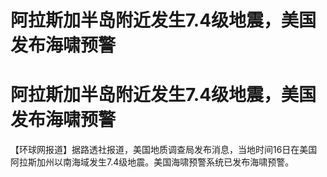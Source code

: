 # 阿拉斯加半岛附近发生7.4级地震，美国发布海啸预警

# 阿拉斯加半岛附近发生7.4级地震，美国发布海啸预警

【环球网报道】据路透社报道，美国地质调查局发布消息，当地时间16日在美国阿拉斯加州以南海域发生7.4级地震。美国海啸预警系统已发布海啸预警。

